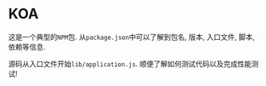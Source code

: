 # KOA
这是一个典型的`NPM`包. 从`package.json`中可以了解到包名, 版本, 入口文件, 脚本, 依赖等信息.

源码从入口文件开始`lib/application.js`. 顺便了解如何测试代码以及完成性能测试!